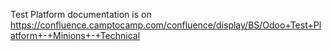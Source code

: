 Test Platform documentation is on
https://confluence.camptocamp.com/confluence/display/BS/Odoo+Test+Platform+-+Minions+-+Technical
